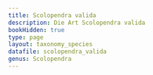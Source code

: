 ```yaml
---
title: Scolopendra valida
description: Die Art Scolopendra valida
bookHidden: true
type: page
layout: taxonomy_species
datafile: scolopendra_valida
genus: Scolopendra
---
```


